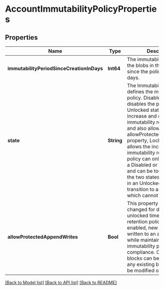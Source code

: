# AccountImmutabilityPolicyProperties


## Properties
Name | Type | Description | Notes
------------ | ------------- | ------------- | -------------
**immutabilityPeriodSinceCreationInDays** | **Int64** | The immutability period for the blobs in the container since the policy creation, in days. | [optional] [default to nothing]
**state** | **String** | The ImmutabilityPolicy state defines the mode of the policy. Disabled state disables the policy, Unlocked state allows increase and decrease of immutability retention time and also allows toggling allowProtectedAppendWrites property, Locked state only allows the increase of the immutability retention time. A policy can only be created in a Disabled or Unlocked state and can be toggled between the two states. Only a policy in an Unlocked state can transition to a Locked state which cannot be reverted. | [optional] [default to nothing]
**allowProtectedAppendWrites** | **Bool** | This property can only be changed for disabled and unlocked time-based retention policies. When enabled, new blocks can be written to an append blob while maintaining immutability protection and compliance. Only new blocks can be added and any existing blocks cannot be modified or deleted. | [optional] [default to nothing]


[[Back to Model list]](../README.md#models) [[Back to API list]](../README.md#api-endpoints) [[Back to README]](../README.md)


